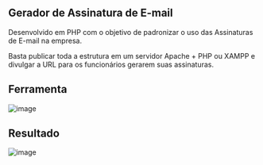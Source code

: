 ## Gerador de Assinatura de E-mail

Desenvolvido em PHP com o objetivo de padronizar o uso das Assinaturas de E-mail na empresa.

Basta publicar toda a estrutura em um servidor Apache + PHP ou XAMPP e divulgar a URL para os funcionários gerarem suas assinaturas.

## Ferramenta
![image](https://github.com/wwwmhcom/assinatura_email/blob/master/imagens/s2.jpg?raw=true)

## Resultado
![image](https://github.com/wwwmhcom/assinatura_email/blob/master/imagens/s6.jpg?raw=true)

